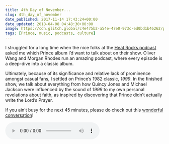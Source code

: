 ```yaml
---
title: 4th Day of November...
slug: 4th_day_of_november
date_published: 2017-11-14 17:43:24+00:00
date_updated: 2018-04-08 04:48:30+00:00
image: https://cdn.glitch.global/c4e475b2-a54e-47e0-973c-ed0bd1b46262/prince-anil-1024x1024.jpg?v=1669783413614
tags: [Prince, music, podcasts, culture]
---
```

I struggled for a long time when the nice folks at the [Heat Rocks podcast](http://www.maximumfun.org/shows/heat-rocks) asked me which Prince album I’d want to talk about on their show. Oliver Wang and Morgan Rhodes run an amazing podcast, where every episode is a deep-dive into a classic album.

Ultimately, because of its significance and relative lack of prominence amongst casual fans, I settled on Prince’s 1982 classic, *1999*. In the finished show, we talk about everything from how Quincy Jones and Michael Jackson were influenced by the sound of *1999* to my own personal revelations about faith, as inspired by discovering that Prince didn’t actually write the Lord’s Prayer.

If you ain’t busy for the next 45 minutes, please do check out this [wonderful conversation](http://www.maximumfun.org/heat-rocks/heat-rocks-ep-7-anil-dash-princes-1999-1982)!

<audio id="episode-player" controls="">
  <source src="https://traffic.libsyn.com/heatrocks/Anil_Dash_on_Princes__1999_.mp3" type="audio/mpeg">
</audio>
